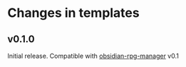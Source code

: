 # Changes in templates

## v0.1.0

Initial release. Compatible with [obsidian-rpg-manager](https://github.com/carlonicora/obsidian-rpg-manager) v0.1
